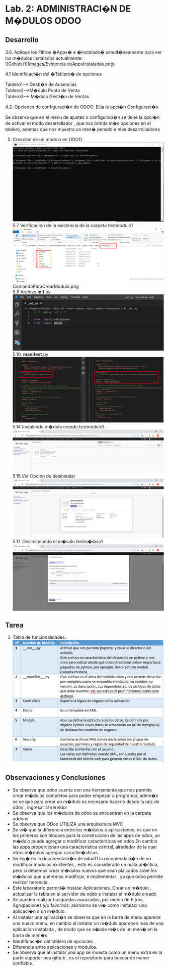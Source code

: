 # Lab. 2: ADMINISTRACI�N DE M�DULOS ODOO

## Desarrollo

3.6. Aplique los Filtros �Apps� e �instalado� simult�neamente para ver los m�dulos instalados actualmente: <br />
![Github i1](images/Evidencia deAppsInstaladas.png)<br />

4.1 Identificaci�n del �Tablero� de opciones <br />

Tablero1--> Gesti�n de Ausencias<br />
Tablero2-->M�dulo Punto de Venta<br />
Tablero3--> M�dulo Gesti�n de Ventas<br />

4.2. Opciones de configuraci�n de ODOO. Elija la opci�n Configuraci�n <br />

Se observa que en el menu de ajustes o configuraci�n se tiene la opci�n de
activar el modo desarrollador , que nos brinda m�s opciones en el tablero, ademas
que nos muestra un men� pensdo e nlos desarrolladores<br />

5. Creación de un módulo en ODOO<br />
   ![odoo i1](images/comandoParaCrearModulo.png)<br />
   5.7 Verificacion de la existencia de la carpeta testmodulo1<br />
   ![Github i1](images/moduloCreado.png) <br />
   ComandoParaCrearModulo.png<br />
   5.9 Archivo **init**.py <br />
   ![Github i1](images/init.py.png)<br />
   5.10. **manifest**.py <br />
   ![Github i1](images/CambiosManifest.py.png) <br />
   5.14 Instalando m�dulo creado testmodulo1 <br />
   ![Github i1](images/testmodulo1Instalado.png) <br />
   5.15.Ver Opcion de desinstalar<br />
   ![Github i1](images/DescripcionModulo1.png)<br />
   5.17. Desinstalando el m�sulo testm�dulo1<br />
   ![Github i1](images/DesintalandoModulo1.png)<br />

## **Tarea**

1. Tabla de funcionalidades:<br />
   ![Github i1](images/EstructuraDeUnModuloEnOdoo.png)<br />

## Observaciones y Conclusiones

- Se observa que odoo cuenta con una herramienta que nos permite crear m�dulos completos para
  poder empezar a programar, adem�s se ve que para crear un m�dulo es necesario
  hacerlo desde la raiz de odoo , ingresar al servidor
- Se observa que los m�dulos de odoo se encuentran en la carpeta addons
- Se observa que ODoo UTILIZA una arquitectura MVC
- Se vi� que la diferencia entre los m�dulos o aplicaciones; es que en los primeros son bloques
  para la construccion de las apps de odoo, un m�dulo puede agregar o modificar caracteriticas
  en odoo.En cambio las apps proporcionan una caracteristica central, alrededor de la cual otros m�dulos
  agregan caracter�sticas.
- Se ley� en la documentaci�n de odoo11 la recomendaci�n de no modificar modulos existentes , esto es
  considerado un mala pr�ctica, pero si debemos crear m�dulos nuevos que sean plaicados sobe los m�dulos que
  queremos modificar, e implementar , ya que odoo permite realizar herencia .
- Este laboratorio permiti�:Instalar Aplicaciones, Crear un m�dulo , actualizar la tabla en el servidor de oddo e instalar el m�dulo creado
- Se pueden realizar busquedas avanzadas, por medio de filtros, Agrupaciones y/o favoritos;
  asimismo se vi� como instalacr una aplicaci�n o un m�dulo.
- Al instalar una aplicaci�n se observa que en la barra de menu aparece una nuevo menu,
  en cambio al instalar un m�dulo aparecen mas de una aplicacion instalada , de modo que se a�ade m�s
  de un men� en la barra de men�s
- Identificaci�n del tablero de opciones.
- Diferencia entre aplicaciones y modulos.
- Se observa que al instalar una app se muesta como un menu extra en la parte superior
  oca github , es el repositorio para buscar de maner confiable.
